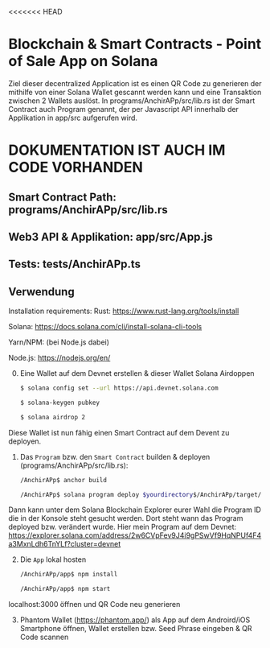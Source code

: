 <<<<<<< HEAD
# Blockchain & Smart Contracts - Point of Sale App on Solana

Ziel dieser decentralized Application ist es einen QR Code zu generieren der mithilfe von einer Solana Wallet gescannt werden kann und eine Transaktion zwischen 2 Wallets auslöst. In programs/AnchirAPp/src/lib.rs ist der Smart Contract auch Program genannt, der per Javascript API innerhalb der Applikation in app/src aufgerufen wird.

# DOKUMENTATION IST AUCH IM CODE VORHANDEN
## Smart Contract Path: programs/AnchirAPp/src/lib.rs
## Web3 API & Applikation: app/src/App.js
## Tests: tests/AnchirAPp.ts


## Verwendung

Installation requirements:
Rust: https://www.rust-lang.org/tools/install

Solana: https://docs.solana.com/cli/install-solana-cli-tools

Yarn/NPM: (bei Node.js dabei)

Node.js: https://nodejs.org/en/

0. Eine Wallet auf dem Devnet erstellen & dieser Wallet Solana Airdoppen
    
    ```sh
    $ solana config set --url https://api.devnet.solana.com
    ```
    ```sh
    $ solana-keygen pubkey
    ```

    ```sh
    $ solana airdrop 2
    ```

Diese Wallet ist nun fähig einen Smart Contract auf dem Devent zu deployen. 

1. Das `Program` bzw. den `Smart Contract` builden & deployen (programs/AnchirAPp/src/lib.rs):

    ```sh
    /AnchirAPp$ anchor build
    ```

    ```sh
    /AnchirAPp$ solana program deploy $yourdirectory$/AnchirAPp/target/deploy/anchir_a_pp.so
    ```

Dann kann unter dem Solana Blockchain Explorer eurer Wahl die Program ID die in der Konsole steht gesucht werden. Dort steht wann das Program deployed bzw. verändert wurde. Hier mein Program auf dem Devnet: https://explorer.solana.com/address/2w6CVpFev9J4i9gPSwVf9HqNPUf4F4a3MxnLdh6TnYLf?cluster=devnet

2. Die `App` lokal hosten

    ```sh
    /AnchirAPp/app$ npm install
    ```

    ```sh
    /AnchirAPp/app$ npm start
    ```

localhost:3000 öffnen und QR Code neu generieren

3. Phantom Wallet (https://phantom.app/) als App auf dem Androird/iOS Smartphone öffnen, Wallet erstellen bzw. Seed Phrase eingeben & QR Code scannen
